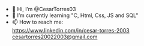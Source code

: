 - 👋 Hi, I’m @CesarTorres03
- 🌱 I’m currently learning "C, Html, Css, JS and SQL"
- 📫 How to reach me:
     <BR> https://www.linkedin.com/in/cesar-torres-2003
     <BR> cesartorres20022003@gmail.com

<!---
CesarTorres03/CesarTorres03 is a ✨ special ✨ repository because its `README.md` (this file) appears on your GitHub profile.
You can click the Preview link to take a look at your changes.
--->
